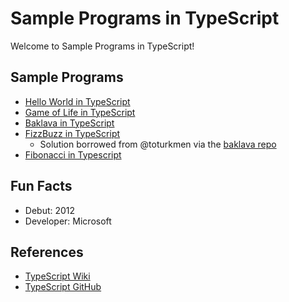 # Sample Programs in TypeScript

Welcome to Sample Programs in TypeScript!

## Sample Programs

- [Hello World in TypeScript][2]
- [Game of Life in TypeScript][3]
- [Baklava in TypeScript][6]
- [FizzBuzz in TypeScript][7]
  - Solution borrowed from @toturkmen via the [baklava repo][1]
- [Fibonacci in Typescript][8]

## Fun Facts

- Debut: 2012
- Developer: Microsoft

## References

- [TypeScript Wiki][4]
- [TypeScript GitHub][5]

[1]: https://github.com/toturkmen/baklava
[2]: https://github.com/jrg94/sample-programs/issues/245
[3]: https://github.com/jrg94/sample-programs/issues/309
[4]: https://en.wikipedia.org/wiki/TypeScript
[5]: https://github.com/Microsoft/TypeScript
[6]: https://github.com/TheRenegadeCoder/sample-programs/issues/434
[7]: https://github.com/TheRenegadeCoder/sample-programs/issues/523
[8]: https://github.com/TheRenegadeCoder/sample-programs/issues/531
